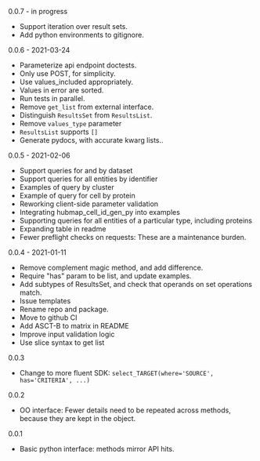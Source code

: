 0.0.7 - in progress
- Support iteration over result sets.
- Add python environments to gitignore.

0.0.6 - 2021-03-24
- Parameterize api endpoint doctests.
- Only use POST, for simplicity.
- Use values_included appropriately.
- Values in error are sorted.
- Run tests in parallel.
- Remove `get_list` from external interface.
- Distinguish `ResultsSet` from `ResultsList`.
- Remove `values_type` parameter
- `ResultsList` supports `[]`
- Generate pydocs, with accurate kwarg lists..

0.0.5 - 2021-02-06
- Support queries for and by dataset
- Support queries for all entities by identifier
- Examples of query by cluster
- Example of query for cell by protein
- Reworking client-side parameter validation
- Integrating hubmap_cell_id_gen_py into examples
- Supporting queries for all entities of a particular type, including proteins
- Expanding table in readme
- Fewer preflight checks on requests: These are a maintenance burden.

0.0.4 - 2021-01-11
- Remove complement magic method, and add difference.
- Require "has" param to be list, and update examples.
- Add subtypes of ResultsSet, and check that operands on set operations match.
- Issue templates
- Rename repo and package.
- Move to github CI
- Add ASCT-B to matrix in README
- Improve input validation logic
- Use slice syntax to get list

0.0.3
- Change to more fluent SDK: `select_TARGET(where='SOURCE', has='CRITERIA', ...)`

0.0.2
- OO interface: Fewer details need to be repeated across methods, because they are kept in the object.

0.0.1
- Basic python interface: methods mirror API hits.
